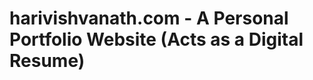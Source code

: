  # harivishvanath.com - A Personal Portfolio Website (Acts as a Digital Resume)
       
  
  
 
  
 
